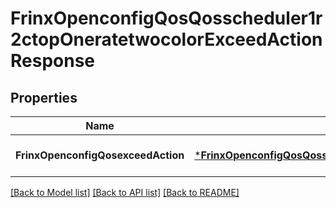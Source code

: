 # FrinxOpenconfigQosQosscheduler1r2ctopOneratetwocolorExceedActionResponse

## Properties
Name | Type | Description | Notes
------------ | ------------- | ------------- | -------------
**FrinxOpenconfigQosexceedAction** | [***FrinxOpenconfigQosQosscheduler1r2ctopOneratetwocolorExceedAction**](frinx.openconfig.qos.qosscheduler1r2ctop.oneratetwocolor.ExceedAction.md) |  | [optional] [default to null]

[[Back to Model list]](../README.md#documentation-for-models) [[Back to API list]](../README.md#documentation-for-api-endpoints) [[Back to README]](../README.md)


